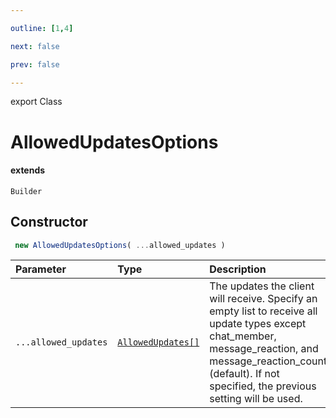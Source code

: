 ```yaml
---

outline: [1,4]

next: false

prev: false

---
```


export Class
# AllowedUpdatesOptions
#### extends
 `Builder`

## Constructor
```ts
 new AllowedUpdatesOptions( ...allowed_updates )
 ```
| Parameter | Type | Description |
| :--- | :--- | :--- |
| `...allowed_updates` | [`AllowedUpdates[]`](../enumerations/AllowedUpdates.md) | The updates the client will receive. Specify an empty list to receive all update types except chat_member, message_reaction, and message_reaction_count (default). If not specified, the previous setting will be used. |
